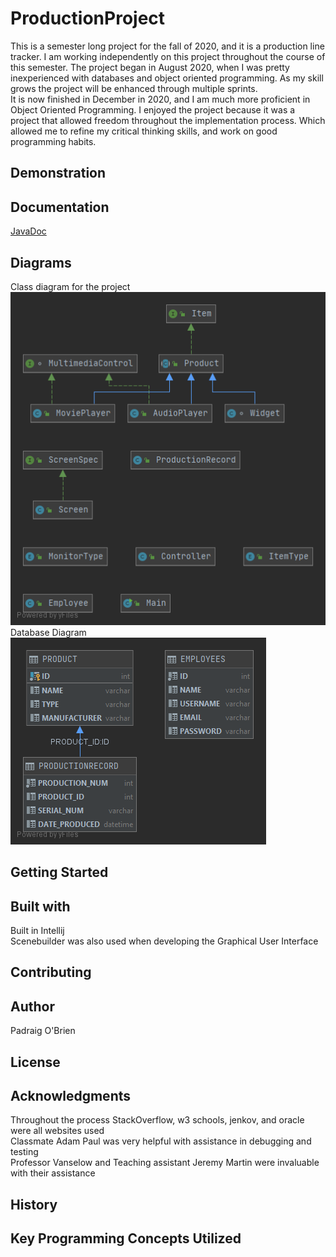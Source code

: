 # ProductionProject
This is a semester long project for the fall of 2020, and it is a production line tracker. I am working independently on this project throughout the course of this semester. 
The project began in August 2020, when I was pretty inexperienced with databases and object oriented programming. As my skill grows the project will be enhanced through
multiple sprints. 
<br>
It is now finished in December in 2020, and I am much more proficient in Object Oriented Programming. I enjoyed the project because it was a project that allowed freedom throughout the implementation process. Which allowed me to refine my critical thinking skills, and work on good programming habits.

## Demonstration

## Documentation
[JavaDoc](docs/index.html)
## Diagrams
Class diagram for the project <br>
 ![Class Diagram](classDiagram.png) <br>
Database Diagram <br>
![Database Diagram](PD.png)<br>

## Getting Started

## Built with
Built in Intellij <br/>
Scenebuilder was also used when developing the Graphical User Interface <br/>

## Contributing

## Author
Padraig O'Brien

## License

## Acknowledgments
Throughout the process StackOverflow, w3 schools, jenkov, and oracle were all websites used <br/>
Classmate Adam Paul was very helpful with assistance in debugging and testing <br/>
Professor Vanselow and Teaching assistant Jeremy Martin were invaluable with their assistance <br/>
## History

## Key Programming Concepts Utilized
